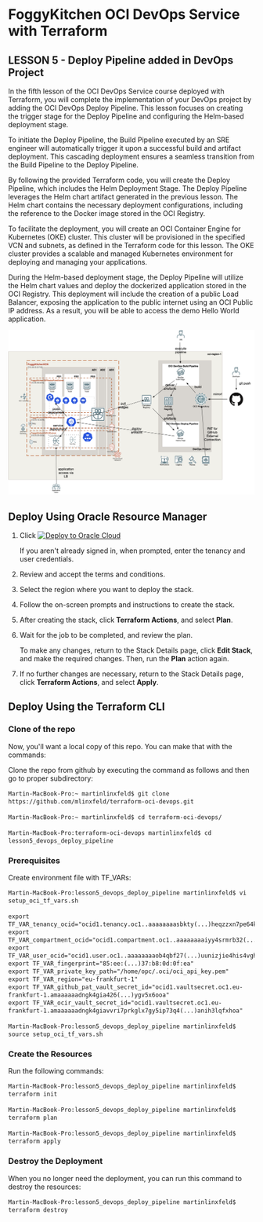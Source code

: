 # FoggyKitchen OCI DevOps Service with Terraform 

## LESSON 5 - Deploy Pipeline added in DevOps Project

In the fifth lesson of the OCI DevOps Service course deployed with Terraform, you will complete the implementation of your DevOps project by adding the OCI DevOps Deploy Pipeline. This lesson focuses on creating the trigger stage for the Deploy Pipeline and configuring the Helm-based deployment stage.

To initiate the Deploy Pipeline, the Build Pipeline executed by an SRE engineer will automatically trigger it upon a successful build and artifact deployment. This cascading deployment ensures a seamless transition from the Build Pipeline to the Deploy Pipeline.

By following the provided Terraform code, you will create the Deploy Pipeline, which includes the Helm Deployment Stage. The Deploy Pipeline leverages the Helm chart artifact generated in the previous lesson. The Helm chart contains the necessary deployment configurations, including the reference to the Docker image stored in the OCI Registry.

To facilitate the deployment, you will create an OCI Container Engine for Kubernetes (OKE) cluster. This cluster will be provisioned in the specified VCN and subnets, as defined in the Terraform code for this lesson. The OKE cluster provides a scalable and managed Kubernetes environment for deploying and managing your applications.

During the Helm-based deployment stage, the Deploy Pipeline will utilize the Helm chart values and deploy the dockerized application stored in the OCI Registry. This deployment will include the creation of a public Load Balancer, exposing the application to the public internet using an OCI Public IP address. As a result, you will be able to access the demo Hello World application.

![](terraform-oci-devops-lesson5.png)

## Deploy Using Oracle Resource Manager

1. Click [![Deploy to Oracle Cloud](https://oci-resourcemanager-plugin.plugins.oci.oraclecloud.com/latest/deploy-to-oracle-cloud.svg)](https://cloud.oracle.com/resourcemanager/stacks/create?region=home&zipUrl=https://github.com/mlinxfeld/terraform-oci-devops/releases/latest/download/terraform-oci-devops-lesson5.zip)

    If you aren't already signed in, when prompted, enter the tenancy and user credentials.

2. Review and accept the terms and conditions.

3. Select the region where you want to deploy the stack.

4. Follow the on-screen prompts and instructions to create the stack.

5. After creating the stack, click **Terraform Actions**, and select **Plan**.

6. Wait for the job to be completed, and review the plan.

    To make any changes, return to the Stack Details page, click **Edit Stack**, and make the required changes. Then, run the **Plan** action again.

7. If no further changes are necessary, return to the Stack Details page, click **Terraform Actions**, and select **Apply**. 

## Deploy Using the Terraform CLI

### Clone of the repo
Now, you'll want a local copy of this repo. You can make that with the commands:

Clone the repo from github by executing the command as follows and then go to proper subdirectory:

```
Martin-MacBook-Pro:~ martinlinxfeld$ git clone https://github.com/mlinxfeld/terraform-oci-devops.git

Martin-MacBook-Pro:~ martinlinxfeld$ cd terraform-oci-devops/

Martin-MacBook-Pro:terraform-oci-devops martinlinxfeld$ cd lesson5_devops_deploy_pipeline

```

### Prerequisites
Create environment file with TF_VARs:

```
Martin-MacBook-Pro:lesson5_devops_deploy_pipeline martinlinxfeld$ vi setup_oci_tf_vars.sh

export TF_VAR_tenancy_ocid="ocid1.tenancy.oc1..aaaaaaaasbkty(...)heqzzxn7pe64ksbia"
export TF_VAR_compartment_ocid="ocid1.compartment.oc1..aaaaaaaaiyy4srmrb32(...)ytywiucgbcp5ext6e4ahjewa"
export TF_VAR_user_ocid="ocid1.user.oc1..aaaaaaaaob4qbf27(...)uunizjie4his4vgh3jx5jxa"
export TF_VAR_fingerprint="85:ee:(...)37:b8:0d:0f:ea"
export TF_VAR_private_key_path="/home/opc/.oci/oci_api_key.pem"
export TF_VAR_region="eu-frankfurt-1"
export TF_VAR_github_pat_vault_secret_id="ocid1.vaultsecret.oc1.eu-frankfurt-1.amaaaaaadngk4gia426(...)ygv5x6ooa"
export TF_VAR_ocir_vault_secret_id="ocid1.vaultsecret.oc1.eu-frankfurt-1.amaaaaaadngk4giavvri7prkglx7gy5ip73q4(...)anih3lqfxhoa"

Martin-MacBook-Pro:lesson5_devops_deploy_pipeline martinlinxfeld$ source setup_oci_tf_vars.sh
```

### Create the Resources
Run the following commands:

```
Martin-MacBook-Pro:lesson5_devops_deploy_pipeline martinlinxfeld$ terraform init
    
Martin-MacBook-Pro:lesson5_devops_deploy_pipeline martinlinxfeld$ terraform plan

Martin-MacBook-Pro:lesson5_devops_deploy_pipeline martinlinxfeld$ terraform apply
```

### Destroy the Deployment
When you no longer need the deployment, you can run this command to destroy the resources:

```
Martin-MacBook-Pro:lesson5_devops_deploy_pipeline martinlinxfeld$ terraform destroy
```

